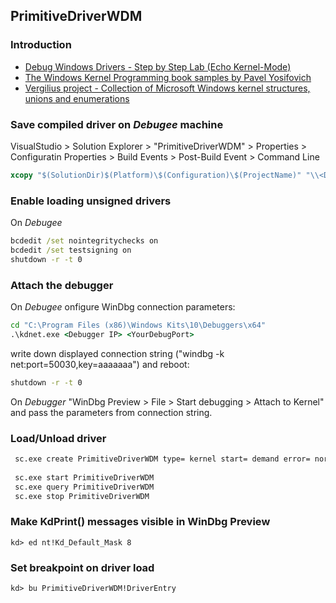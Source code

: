 ## PrimitiveDriverWDM

### Introduction
- [Debug Windows Drivers - Step by Step Lab (Echo Kernel-Mode)](https://learn.microsoft.com/en-us/windows-hardware/drivers/debugger/debug-universal-drivers---step-by-step-lab--echo-kernel-mode-)
- [The Windows Kernel Programming book samples by Pavel Yosifovich](https://github.com/zodiacon/windowskernelprogrammingbook)
- [Vergilius project - Collection of Microsoft Windows kernel structures, unions and enumerations](https://www.vergiliusproject.com/)

### Save compiled driver on *Debugee* machine

VisualStudio > Solution Explorer > "PrimitiveDriverWDM" > Properties > Configuratin Properties > Build Events > Post-Build Event > Command Line
```cmd
xcopy "$(SolutionDir)$(Platform)\$(Configuration)\$(ProjectName)" "\\<Debugee IP>\Driver\" /s /i /y
```

### Enable loading unsigned drivers

On *Debugee*
```cmd
bcdedit /set nointegritychecks on
bcdedit /set testsigning on
shutdown -r -t 0
```

### Attach the debugger

On *Debugee* onfigure WinDbg connection parameters:
 ```cmd
 cd "C:\Program Files (x86)\Windows Kits\10\Debuggers\x64"
 .\kdnet.exe <Debugger IP> <YourDebugPort>
 ```
 write down displayed connection string ("windbg -k net:port=50030,key=aaaaaaa") and reboot:
 ```cmd
 shutdown -r -t 0
 ```
 On *Debugger* "WinDbg Preview > File > Start debugging > Attach to Kernel" and pass the parameters from connection string.

### Load/Unload driver
```cmd
 sc.exe create PrimitiveDriverWDM type= kernel start= demand error= normal binPath= "C:\<path>\PrimitiveDriverWDM.sys" DisplayName= PrimitiveDriverWDM
 
 sc.exe start PrimitiveDriverWDM
 sc.exe query PrimitiveDriverWDM
 sc.exe stop PrimitiveDriverWDM
```

### Make KdPrint() messages visible in WinDbg Preview
```
kd> ed nt!Kd_Default_Mask 8
```

### Set breakpoint on driver load
```
kd> bu PrimitiveDriverWDM!DriverEntry
```
